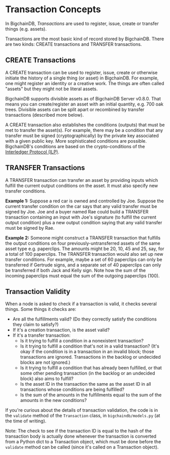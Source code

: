 # Transaction Concepts

In BigchainDB, _Transactions_ are used to register, issue, create or transfer
things (e.g. assets).

Transactions are the most basic kind of record stored by BigchainDB. There are
two kinds: CREATE transactions and TRANSFER transactions.

## CREATE Transactions

A CREATE transaction can be used to register, issue, create or otherwise
initiate the history of a single thing (or asset) in BigchainDB. For example,
one might register an identity or a creative work. The things are often called
"assets" but they might not be literal assets.

BigchainDB supports divisible assets as of BigchainDB Server v0.8.0.
That means you can create/register an asset with an initial quantity,
e.g. 700 oak trees. Divisible assets can be split apart or recombined
by transfer transactions (described more below).

A CREATE transaction also establishes the conditions (outputs) that must be met to
transfer the asset(s). For example, there may be a condition that any transfer
must be signed (cryptographically) by the private key associated with a
given public key. More sophisticated conditions are possible.
BigchainDB's conditions are based on the crypto-conditions of the [Interledger
Protocol (ILP)](https://interledger.org/).

## TRANSFER Transactions

A TRANSFER transaction can transfer an asset
by providing inputs which fulfill the current output conditions on the asset.
It must also specify new transfer conditions.

**Example 1:** Suppose a red car is owned and controlled by Joe.
Suppose the current transfer condition on the car says
that any valid transfer must be signed by Joe.
Joe and a buyer named Rae could build a TRANSFER transaction containing
an input with Joe's signature (to fulfill the current output condition)
plus a new output condition saying that any valid transfer
must be signed by Rae.

**Example 2:** Someone might construct a TRANSFER transaction
that fulfills the output conditions on four
previously-untransferred assets of the same asset type
e.g. paperclips. The amounts might be 20, 10, 45 and 25, say,
for a total of 100 paperclips.
The TRANSFER transaction would also set up new transfer conditions.
For example, maybe a set of 60 paperclips can only be transferred
if Gertrude signs, and a separate set of 40 paperclips can only be
transferred if both Jack and Kelly sign.
Note how the sum of the incoming paperclips must equal the sum
of the outgoing paperclips (100).

## Transaction Validity

When a node is asked to check if a transaction is valid, it checks several
things. Some things it checks are:

* Are all the fulfillments valid? (Do they correctly satisfy the conditions
  they claim to satisfy?)
* If it's a creation transaction, is the asset valid?
* If it's a transfer transaction:
   * Is it trying to fulfill a condition in a nonexistent transaction?
   * Is it trying to fulfill a condition that's not in a valid transaction?
     (It's okay if the condition is in a transaction in an invalid block; those
     transactions are ignored. Transactions in the backlog or undecided blocks
     are not ignored.)
   * Is it trying to fulfill a condition that has already been fulfilled, or
     that some other pending transaction (in the backlog or an undecided block)
     also aims to fulfill?
   * Is the asset ID in the transaction the same as the asset ID in all
     transactions whose conditions are being fulfilled?
   * Is the sum of the amounts in the fulfillments equal
     to the sum of the amounts in the new conditions?

If you're curious about the details of transaction validation, the code is in
the `validate` method of the `Transaction` class, in `bigchaindb/models.py` (at
the time of writing).

Note: The check to see if the transaction ID is equal to the hash of the
transaction body is actually done whenever the transaction is converted from a
Python dict to a Transaction object, which must be done before the `validate`
method can be called (since it's called on a Transaction object).
